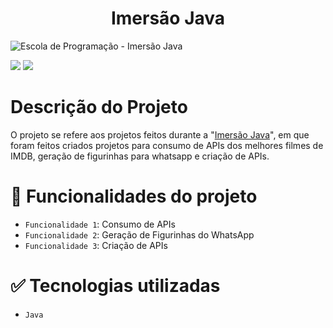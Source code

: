 # <h1 align="center"> Imersão Java </h1>
![Escola de Programação - Imersão Java](https://user-images.githubusercontent.com/95968249/195750744-c711cc71-e82d-4a8a-9c5b-bddd1db51762.png)<p align="center">

<img src="https://img.shields.io/static/v1?label=STATUS&message=FINALIZADO&color=GREEN&style=for-the-badge"/>
<img src="https://img.shields.io/github/stars/uranolais/alura-git?style=for-the-badge"/>
</p>

# Descrição do Projeto
O projeto se refere aos projetos feitos durante a "[Imersão Java](https://cursos.alura.com.br/imersoes/aulas/aula-01-consumindo-uma-api-de-filmes-com-java-c88)",
em que foram feitos criados projetos para consumo de APIs dos melhores filmes de IMDB, geração de figurinhas para whatsapp e criação de APIs.

# :hammer: Funcionalidades do projeto

- `Funcionalidade 1`: Consumo de APIs
- `Funcionalidade 2`: Geração de Figurinhas do WhatsApp
- `Funcionalidade 3`: Criação de APIs

# ✅ Tecnologias utilizadas
- `Java`

